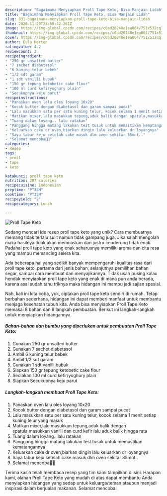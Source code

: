 ```yaml
---
description: "Bagaimana Menyiapkan Proll Tape Keto, Bisa Manjain Lidah"
title: "Bagaimana Menyiapkan Proll Tape Keto, Bisa Manjain Lidah"
slug: 831-bagaimana-menyiapkan-proll-tape-keto-bisa-manjain-lidah
date: 2020-11-29T23:59:42.261Z
image: https://img-global.cpcdn.com/recipes/c0ad20240e1ea064/751x532cq70/proll-tape-keto-foto-resep-utama.jpg
thumbnail: https://img-global.cpcdn.com/recipes/c0ad20240e1ea064/751x532cq70/proll-tape-keto-foto-resep-utama.jpg
cover: https://img-global.cpcdn.com/recipes/c0ad20240e1ea064/751x532cq70/proll-tape-keto-foto-resep-utama.jpg
author: Eula Horton
ratingvalue: 4.2
reviewcount: 3
recipeingredient:
- "250 gr unsalted butter"
- "7 sachet diabetasol"
- "6 kuning telur bebek"
- "1/2 sdt garam"
- "1 sdt vanilli bubuk"
- "150 gr tepung ketobetic cake flour"
- "100 ml curd kefiryoghury plain"
- "Secukupnya keju parut"
recipeinstructions:
- "Panaskan oven lalu oles loyang 10x20"
- "Kocok butter dengan diabetasol dan garam sampai pucat"
- "Lalu masukkan satu per satu kuning telur, kocok selama 1 menit setiap kuning telur yang masuk"
- "Matikan mixer,lalu masukkan tepung,aduk balik dengan spatula,masukkan vanilli dan curd kefir lalu aduk balik hingga rata"
- "Tuang dalam loyang.. lalu ratakan"
- "Panggang hingga matang lakukan test tusuk untuk memastikan kematangannya"
- "Keluarkan cake dr oven,biarkan dingin lalu keluarkan dr loyangnya"
- "Saya tabur keju setelah cake masuk dlm oven sekitar 35mnt.."
- "Selamat mencoba🙏🙏"
categories:
- Resep
tags:
- proll
- tape
- keto

katakunci: proll tape keto 
nutrition: 287 calories
recipecuisine: Indonesian
preptime: "PT38M"
cooktime: "PT35M"
recipeyield: "2"
recipecategory: Lunch

---
```



![Proll Tape Keto](https://img-global.cpcdn.com/recipes/c0ad20240e1ea064/751x532cq70/proll-tape-keto-foto-resep-utama.jpg)

Sedang mencari ide resep proll tape keto yang unik? Cara membuatnya memang tidak terlalu sulit namun tidak gampang juga. Jika salah mengolah maka hasilnya tidak akan memuaskan dan justru cenderung tidak enak. Padahal proll tape keto yang enak seharusnya memiliki aroma dan cita rasa yang mampu memancing selera kita.

Ada beberapa hal yang sedikit banyak mempengaruhi kualitas rasa dari proll tape keto, pertama dari jenis bahan, selanjutnya pemilihan bahan segar, sampai cara membuat dan menyajikannya. Tidak usah pusing kalau hendak menyiapkan proll tape keto yang enak di mana pun anda berada, karena asal sudah tahu triknya maka hidangan ini mampu jadi sajian spesial.




Nah, kali ini kita coba, yuk, ciptakan proll tape keto sendiri di rumah. Tetap berbahan sederhana, hidangan ini dapat memberi manfaat untuk membantu menjaga kesehatan tubuh kita. Anda bisa menyiapkan Proll Tape Keto memakai 8 bahan dan 9 langkah pembuatan. Berikut ini langkah-langkah untuk menyiapkan hidangannya.

<!--inarticleads1-->

##### Bahan-bahan dan bumbu yang diperlukan untuk pembuatan Proll Tape Keto:

1. Gunakan 250 gr unsalted butter
1. Gunakan 7 sachet diabetasol
1. Ambil 6 kuning telur bebek
1. Ambil 1/2 sdt garam
1. Gunakan 1 sdt vanilli bubuk
1. Siapkan 150 gr tepung ketobetic cake flour
1. Sediakan 100 ml curd kefir/yoghury plain
1. Siapkan Secukupnya keju parut




<!--inarticleads2-->

##### Langkah-langkah membuat Proll Tape Keto:

1. Panaskan oven lalu oles loyang 10x20
1. Kocok butter dengan diabetasol dan garam sampai pucat
1. Lalu masukkan satu per satu kuning telur, kocok selama 1 menit setiap kuning telur yang masuk
1. Matikan mixer,lalu masukkan tepung,aduk balik dengan spatula,masukkan vanilli dan curd kefir lalu aduk balik hingga rata
1. Tuang dalam loyang.. lalu ratakan
1. Panggang hingga matang lakukan test tusuk untuk memastikan kematangannya
1. Keluarkan cake dr oven,biarkan dingin lalu keluarkan dr loyangnya
1. Saya tabur keju setelah cake masuk dlm oven sekitar 35mnt..
1. Selamat mencoba🙏🙏




Terima kasih telah membaca resep yang tim kami tampilkan di sini. Harapan kami, olahan Proll Tape Keto yang mudah di atas dapat membantu Anda menyiapkan hidangan yang sedap untuk keluarga/teman ataupun menjadi inspirasi dalam berjualan makanan. Selamat mencoba!
